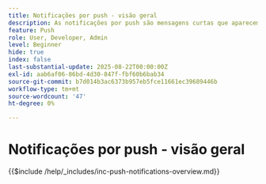 ```yaml
---
title: Notificações por push - visão geral
description: As notificações por push são mensagens curtas que aparecem em um telefone, tablet ou computador, mesmo quando o usuário não está usando o aplicativo que as enviou. São uma maneira de os aplicativos "tocarem no seu ombro" e chamarem a sua atenção.
feature: Push
role: User, Developer, Admin
level: Beginner
hide: true
index: false
last-substantial-update: 2025-08-22T00:00:00Z
exl-id: aab6af06-86bd-4d30-847f-fbf60b6bab34
source-git-commit: b7d014b3ac6373b957eb5fce11661ec39689446b
workflow-type: tm+mt
source-wordcount: '47'
ht-degree: 0%

---
```


# Notificações por push - visão geral

{{$include /help/_includes/inc-push-notifications-overview.md}}

